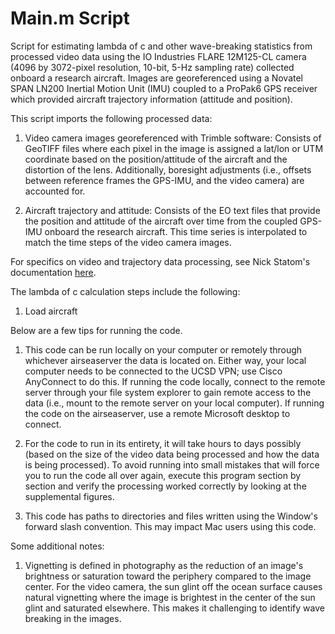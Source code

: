 # Main.m Script

Script for estimating lambda of c and other wave-breaking statistics 
from processed video data using the IO Industries FLARE 12M125-CL
camera (4096 by 3072-pixel resolution, 10-bit, 5-Hz sampling rate) 
collected onboard a research aircraft. Images are georeferenced using a 
Novatel SPAN LN200 Inertial Motion Unit (IMU) coupled to a ProPak6 GPS
receiver which provided aircraft trajectory information 
(attitude and position).

This script imports the following processed data: 

1. Video camera images georeferenced with Trimble software: Consists of GeoTIFF files where each pixel in the image is assigned a lat/lon or UTM coordinate based on the position/attitude of the aircraft and the distortion of the lens. Additionally, boresight adjustments (i.e., offsets between reference frames the GPS-IMU, and the video camera) are accounted for. 

2. Aircraft trajectory and attitude: Consists of the EO text files that provide the position and attitude of the aircraft over time from the coupled GPS-IMU onboard the research aircraft. This time series is interpolated to match the time steps of the video camera images.  

For specifics on video and trajectory data processing, see Nick Statom's
documentation [here](https://docs.google.com/document/d/1qbaBH98IW1tJrMfxC6TKL-jQIcMPm7KK_KRrxk3rBb0/edit).

The lambda of c calculation steps include the following: 

1. Load aircraft 

Below are a few tips for running the code. 

1. This code can be run locally on your computer or remotely through whichever airseaserver the data is located on. Either way, your local computer needs to be connected to the UCSD VPN; use Cisco AnyConnect to do this. If running the code locally, connect to the remote server  through your file system explorer to gain remote access to the data (i.e., mount to the remote server on your local computer). If running the code on the airseaserver, use a remote Microsoft desktop to connect.     

2. For the code to run in its entirety, it will take hours to days possibly (based on the size of the video data being processed and how the data is being processed). To avoid running into small mistakes that will force you to run the code all over again, execute this program section by section and verify the processing worked correctly by looking at the supplemental figures. 

3. This code has paths to directories and files written using the Window's forward slash convention. This may impact Mac users using this code. 

Some additional notes: 

1. Vignetting is defined in photography as the reduction of an image's brightness or saturation toward the periphery compared to the image center. For the video camera, the sun glint off the ocean surface causes natural vignetting where the image is brightest in the center of the sun glint and saturated elsewhere. This makes it challenging to identify wave breaking in the images.
